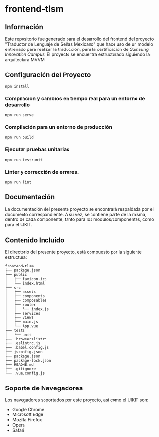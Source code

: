 # frontend-tlsm

## **Información**

Este repositorio fue generado para el desarrollo del frontend del proyecto "Traductor de Lenguaje de Señas Mexicano" que hace uso de un modelo entrenado para realizar la traducción, para la certificación de _Samsung Innovation Campus_. El proyecto se encuentra estructurado siguiendo la arquitectura MVVM.

## Configuración del Proyecto

```
npm install
```

### Compilación y cambios en tiempo real para un entorno de desarrollo

```
npm run serve
```

### Compilación para un entorno de producción

```
npm run build
```

### Ejecutar pruebas unitarias

```
npm run test:unit
```

### Linter y corrección de errores.

```
npm run lint
```

## Documentación

La documentación del presente proyecto se encontrará respaldada por el documento correspondiente.
A su vez, se contiene parte de la misma, dentro de cada componente, tanto para los modulos/componentes, como para el UIKIT.

## Contenido Incluido

El directorio del presente proyecto, está compuesto por la siguiente estructura:

```
frontend-tlsm
├── package.json
├── public
│   ├── favicon.ico
│   └── index.html
├── src
│   ├── assets
│   ├── components
│   ├── composables
│   ├── router
│   │   └── index.js
│   ├── services
│   ├── views
│   ├── main.js
│   └── App.vue
├── tests
│   └── unit
├── .browserslistrc
├── .eslintrc.js
├── .babel.config.js
├── jsconfig.json
├── package.json
├── package-lock.json
├── README.md
├── .gitignore
└── .vue.config.js
```

## Soporte de Navegadores

Los navegadores soportados por este proyecto, así como el UIKIT son:

- Google Chrome
- Microsoft Edge
- Mozilla Firefox
- Opera
- Safari

<!-- ### Customize configuration
See [Configuration Reference](https://cli.vuejs.org/config/). -->
